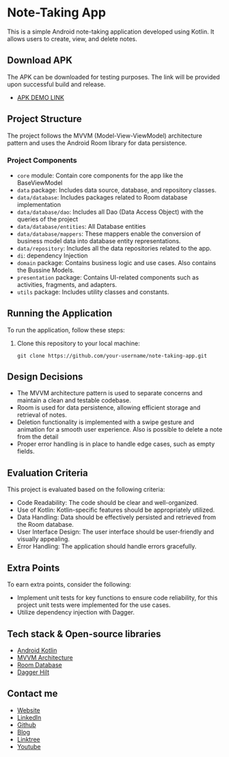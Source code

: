 # Note-Taking App
This is a simple Android note-taking application developed using Kotlin. It allows users to create, view, and delete notes. 

## Download APK
The APK can be downloaded for testing purposes. The link will be provided upon successful build and release.

- [APK DEMO LINK](https://github.com/daviddagb2/Note-taking-application/raw/master/apk/app-debug.apk)

## Project Structure

The project follows the MVVM (Model-View-ViewModel) architecture pattern and uses the Android Room library for data persistence.

### Project Components

- `core` module: Contain core components for the app like the BaseViewModel
- `data` package: Includes data source, database, and repository classes.
- `data/database`: Includes packages related to Room database implementation
- `data/database/dao`: Includes all Dao (Data Access Object) with the queries of the project
- `data/database/entities`: All Database entities
- `data/database/mappers`: These mappers enable the conversion of business model data into database entity representations.
- `data/repository`: Includes all the data repositories related to the app.
- `di`: dependency Injection
- `domain` package: Contains business logic and use cases. Also contains the Bussine Models.
- `presentation` package: Contains UI-related components such as activities, fragments, and adapters.
- `utils` package: Includes utility classes and constants.

## Running the Application

To run the application, follow these steps:

1. Clone this repository to your local machine:

   ```shell
   git clone https://github.com/your-username/note-taking-app.git

## Design Decisions

- The MVVM architecture pattern is used to separate concerns and maintain a clean and testable codebase.
- Room is used for data persistence, allowing efficient storage and retrieval of notes.
- Deletion functionality is implemented with a swipe gesture and animation for a smooth user experience. Also is possible to delete a note from the detail
- Proper error handling is in place to handle edge cases, such as empty fields.

## Evaluation Criteria
This project is evaluated based on the following criteria:
- Code Readability: The code should be clear and well-organized.
- Use of Kotlin: Kotlin-specific features should be appropriately utilized.
- Data Handling: Data should be effectively persisted and retrieved from the Room database.
- User Interface Design: The user interface should be user-friendly and visually appealing.
- Error Handling: The application should handle errors gracefully.

## Extra Points
To earn extra points, consider the following:
- Implement unit tests for key functions to ensure code reliability, for this project unit tests were implemented for the use cases.
- Utilize dependency injection with Dagger.

## Tech stack & Open-source libraries
- [Android Kotlin](https://developer.android.com/kotlin)
- [MVVM Architecture](https://developer.android.com/jetpack/guide?gclsrc=aw.ds&gclid=CjwKCAjw_ISWBhBkEiwAdqxb9up3VFjuEbls5467JIVkyOdTgg-z-_NntWqaSFgkJr5qt6EmGsb7vxoCj9kQAvD_BwE)
- [Room Database](https://developer.android.com/jetpack/androidx/releases/room?gclsrc=aw.ds&gclid=CjwKCAjw_ISWBhBkEiwAdqxb9r5eN7phvDex2hZ5gGRkm1GckeBjkR8LNm3GwDU_4EC8OdDDtDxt_xoCH8QQAvD_BwE)
- [Dagger Hilt](https://dagger.dev/hilt/)

## Contact me

- [Website](https://gonzalezblanchard.com/)
- [LinkedIn](https://www.linkedin.com/in/davidgb2021/)
- [Github](https://github.com/daviddagb2)
- [Blog](https://blanchardspace.wordpress.com/)
- [Linktree](https://linktr.ee/davidgb77)
- [Youtube](https://www.youtube.com/@developergb)
